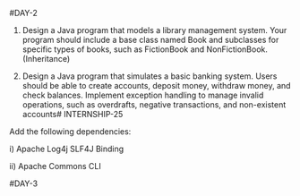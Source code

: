 
#DAY-2
1. Design a Java program that models a library management system. Your
   program should include a base class named Book and subclasses for specific
   types of books, such as FictionBook and NonFictionBook. (Inheritance)

2. Design a Java program that simulates a basic banking system. Users should be
   able to create accounts, deposit money, withdraw money, and check balances.
   Implement exception handling to manage invalid operations, such as
   overdrafts, negative transactions, and non-existent accounts# INTERNSHIP-25

Add the following dependencies:

 i) Apache Log4j SLF4J Binding 
 
 ii) Apache Commons CLI



 
 #DAY-3
 
